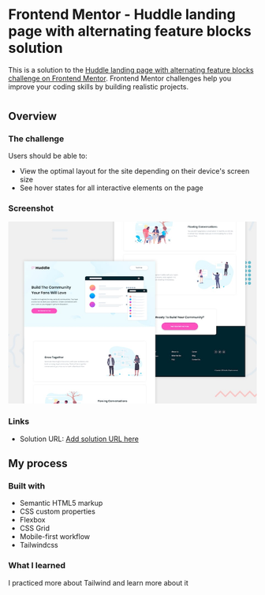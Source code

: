 # Frontend Mentor - Huddle landing page with alternating feature blocks solution

This is a solution to the [Huddle landing page with alternating feature blocks challenge on Frontend Mentor](https://www.frontendmentor.io/challenges/huddle-landing-page-with-alternating-feature-blocks-5ca5f5981e82137ec91a5100). Frontend Mentor challenges help you improve your coding skills by building realistic projects. 

# 
## Overview

### The challenge

Users should be able to:

- View the optimal layout for the site depending on their device's screen size
- See hover states for all interactive elements on the page

### Screenshot
![Design preview for the Huddle landing page with alternating feature blocks coding challenge](./design/desktop-preview.jpg)
  
### Links

- Solution URL: [Add solution URL here](./dist/index.html)
 

## My process

### Built with

- Semantic HTML5 markup
- CSS custom properties
- Flexbox
- CSS Grid
- Mobile-first workflow
- Tailwindcss

 

### What I learned

I practiced more about Tailwind and learn more about it
   
 